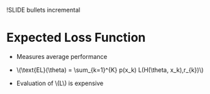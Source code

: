 !SLIDE bullets incremental

# Expected Loss Function

* Measures average performance

* \\(\text{EL}(\theta) = \sum_{k=1}^{K} p(x\_k) L(H(\theta, x\_k),r\_{k})\\)

* Evaluation of \\(L\\) is expensive
